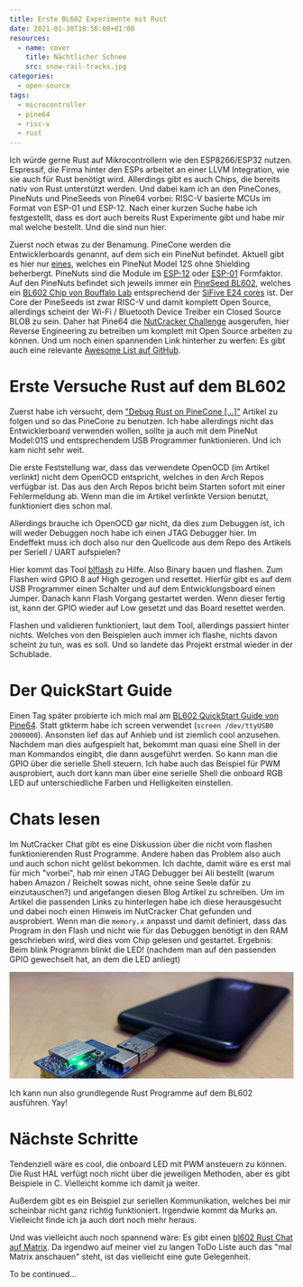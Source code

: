```yaml
---
title: Erste BL602 Experimente mit Rust
date: 2021-01-30T18:56:00+01:00
resources:
  - name: cover
    title: Nächtlicher Schnee
    src: snow-rail-tracks.jpg
categories:
  - open-source
tags:
  - microcontroller
  - pine64
  - risc-v
  - rust
---
```

Ich würde gerne Rust auf Mikrocontrollern wie den ESP8266/ESP32 nutzen.
Espressif, die Firma hinter den ESPs arbeitet an einer LLVM Integration, wie sie auch für Rust benötigt wird.
Allerdings gibt es auch Chips, die bereits nativ von Rust unterstützt werden.
Und dabei kam ich an den PineCones, PineNuts und PineSeeds von Pine64 vorbei: RISC-V basierte MCUs im Format von ESP-01 und ESP-12.
Nach einer kurzen Suche habe ich festgestellt, dass es dort auch bereits Rust Experimente gibt und habe mir mal welche bestellt.
Und die sind nun hier.

Zuerst noch etwas zu der Benamung.
PineCone werden die Entwicklerboards genannt, auf dem sich ein PineNut befindet.
Aktuell gibt es hier nur [eines](https://pine64.com/product/pinecone-bl602-evaluation-board/), welches ein PineNut Model 12S ohne Shielding beherbergt.
PineNuts sind die Module im [ESP-12](https://pine64.com/product/pinenut-model12s-wifi-ble5-stamp/) oder [ESP-01](https://pine64.com/product/pinenut-model01s-wifi-ble5-module/) Formfaktor.
Auf den PineNuts befindet sich jeweils immer ein [PineSeed BL602](https://pine64.com/product/pineseed-bl602-wifi-ble5-soc/), welches ein [BL602 Chip von Bouffalo Lab](https://www.bouffalolab.com/bl602) entsprechend der [SiFive E24 cores](https://www.sifive.com/cores/e24) ist.
Der Core der PineSeeds ist zwar RISC-V und damit komplett Open Source, allerdings scheint der Wi-Fi / Bluetooth Device Treiber ein Closed Source BLOB zu sein.
Daher hat Pine64 die [NutCracker Challenge](https://wiki.pine64.org/wiki/Nutcracker) ausgerufen, hier Reverse Engineering zu betreiben um komplett mit Open Source arbeiten zu können.
Und um noch einen spannenden Link hinterher zu werfen: Es gibt auch eine relevante [Awesome List auf GitHub](https://github.com/mkroman/awesome-bouffalo).

# Erste Versuche Rust auf dem BL602

Zuerst habe ich versucht, dem ["Debug Rust on PineCone […]"](https://lupyuen.github.io/articles/debug) Artikel zu folgen und so das PineCone zu benutzen.
Ich habe allerdings nicht das Entwicklerboard verwenden wollen, sollte ja auch mit dem PineNut Model:01S und entsprechendem USB Programmer funktionieren.
Und ich kam nicht sehr weit.

Die erste Feststellung war, dass das verwendete OpenOCD (im Artikel verlinkt) nicht dem OpenOCD entspricht, welches in den Arch Repos verfügbar ist.
Das aus den Arch Repos bricht beim Starten sofort mit einer Fehlermeldung ab.
Wenn man die im Artikel verlinkte Version benutzt, funktioniert dies schon mal.

Allerdings brauche ich OpenOCD gar nicht, da dies zum Debuggen ist, ich will weder Debuggen noch habe ich einen JTAG Debugger hier.
Im Endeffekt muss ich doch also nur den Quellcode aus dem Repo des Artikels per Seriell / UART aufspielen?

Hier kommt das Tool [blflash](https://github.com/spacemeowx2/blflash) zu Hilfe.
Also Binary bauen und flashen.
Zum Flashen wird GPIO 8 auf High gezogen und resettet.
Hierfür gibt es auf dem USB Programmer einen Schalter und auf dem Entwicklungsboard einen Jumper.
Danach kann Flash Vorgang gestartet werden.
Wenn dieser fertig ist, kann der GPIO wieder auf Low gesetzt und das Board resettet werden.

Flashen und validieren funktioniert, laut dem Tool, allerdings passiert hinter nichts.
Welches von den Beispielen auch immer ich flashe, nichts davon scheint zu tun, was es soll.
Und so landete das Projekt erstmal wieder in der Schublade.

# Der QuickStart Guide

Einen Tag später probierte ich mich mal am [BL602 QuickStart Guide von Pine64](https://pine64.github.io/bl602-docs/Quickstart_Guide/Linux/Quickstart_Linux_ubuntu.html).
Statt gtkterm habe ich screen verwendet (`screen /dev/ttyUSB0 2000000`).
Ansonsten lief das auf Anhieb und ist ziemlich cool anzusehen.
Nachdem man dies aufgespielt hat, bekommt man quasi eine Shell in der man Kommandos eingibt, die dann ausgeführt werden.
So kann man die GPIO über die serielle Shell steuern.
Ich habe auch das Beispiel für PWM ausprobiert, auch dort kann man über eine serielle Shell die onboard RGB LED auf unterschiedliche Farben und Helligkeiten einstellen.

# Chats lesen

Im NutCracker Chat gibt es eine Diskussion über die nicht vom flashen funktionierenden Rust Programme.
Andere haben das Problem also auch und auch schon nicht gelöst bekommen.
Ich dachte, damit wäre es erst mal für mich "vorbei", hab mir einen JTAG Debugger bei Ali bestellt (warum haben Amazon / Reichelt sowas nicht, ohne seine Seele dafür zu einzutauschen?) und angefangen diesen Blog Artikel zu schreiben.
Um im Artikel die passenden Links zu hinterlegen habe ich diese herausgesucht und dabei noch einen Hinweis im NutCracker Chat gefunden und ausprobiert.
Wenn man die `memory.x` anpasst und damit definiert, dass das Program in den Flash und nicht wie für das Debuggen benötigt in den RAM geschrieben wird, wird dies vom Chip gelesen und gestartet.
Ergebnis: Beim blink Programm blinkt die LED! (nachdem man auf den passenden GPIO gewechselt hat, an dem die LED anliegt)

![PineNut an meinem PinePhone](pinephone-pinenut.jpg)

Ich kann nun also grundlegende Rust Programme auf dem BL602 ausführen.
Yay!

# Nächste Schritte

Tendenziell wäre es cool, die onboard LED mit PWM ansteuern zu können.
Die Rust HAL verfügt noch nicht über die jeweiligen Methoden, aber es gibt Beispiele in C.
Vielleicht komme ich damit ja weiter.

Außerdem gibt es ein Beispiel zur seriellen Kommunikation, welches bei mir scheinbar nicht ganz richtig funktioniert.
Irgendwie kommt da Murks an.
Vielleicht finde ich ja auch dort noch mehr heraus.

Und was vielleicht auch noch spannend wäre: Es gibt einen [bl602 Rust Chat auf Matrix](https://matrix.to/#/#bl602-rust:matrix.org).
Da irgendwo auf meiner viel zu langen ToDo Liste auch das "mal Matrix anschauen" steht, ist das vielleicht eine gute Gelegenheit.

To be continued…
